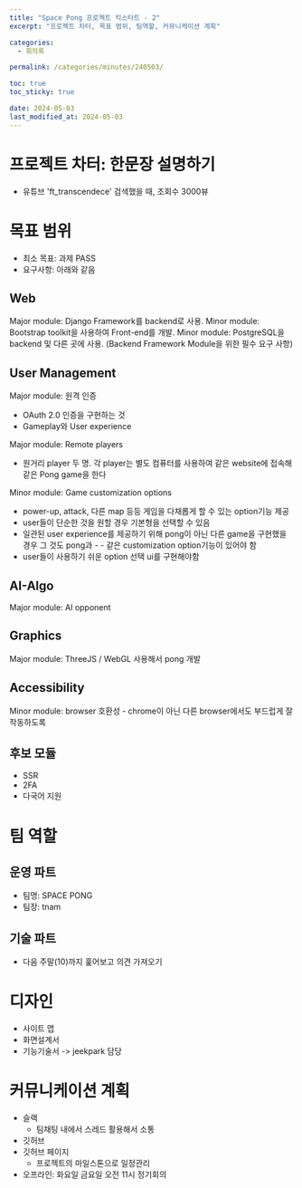 ```yaml
---
title: "Space Pong 프로젝트 킥스타트 - 2"
excerpt: "프로젝트 차터, 목표 범위, 팀역할, 커뮤니케이션 계획"

categories:
  - 회의록

permalink: /categories/minutes/240503/

toc: true
toc_sticky: true

date: 2024-05-03
last_modified_at: 2024-05-03
---
```


# 프로젝트 차터: 한문장 설명하기
- 유튜브 'ft_transcendece' 검색했을 때, 조회수 3000뷰

# 목표 범위
- 최소 목표: 과제 PASS
- 요구사항: 아래와 같음
## Web
Major module: Django Framework를 backend로 사용.
Minor module: Bootstrap toolkit을 사용하여 Front-end를 개발.
Minor module: PostgreSQL을 backend 및 다른 곳에 사용. (Backend Framework Module을 위한 필수 요구 사항)

## User Management
Major module: 원격 인증
- OAuth 2.0 인증을 구현하는 것
- Gameplay와 User experience

Major module: Remote players
- 원거리 player 두 명. 각 player는 별도 컴퓨터를 사용하여 같은 website에 접속해 같은 Pong game을 한다

Minor module: Game customization options
- power-up, attack, 다른 map 등등 게임을 다채롭게 할 수 있는 option기능 제공
- user들이 단순한 것을 원할 경우 기본형을 선택할 수 있음
- 일관된 user experience를 제공하기 위해 pong이 아닌 다른 game을 구현했을 경우 그 것도 pong과 - - 같은 customization option기능이 있어야 함
- user들이 사용하기 쉬운 option 선택 ui를 구현해야함

## AI-Algo
Major module: AI opponent

## Graphics
Major module: ThreeJS / WebGL 사용해서 pong 개발

## Accessibility
Minor module: browser 호환성 - chrome이 아닌 다른 browser에서도 부드럽게 잘 작동하도록

## 후보 모듈
- SSR
- 2FA
- 다국어 지원

# 팀 역할

## 운영 파트
- 팀명: SPACE PONG
- 팀장: tnam

## 기술 파트
- 다음 주말(10)까지 훑어보고 의견 가져오기


# 디자인

- 사이트 맵
- 화면설계서
- 기능기술서
-> jeekpark 담당


# 커뮤니케이션 계획
- 슬랙
  - 팀채팅 내에서 스레드 활용해서 소통
- 깃허브
- 깃허브 페이지
  - 프로젝트의 마일스톤으로 일정관리
- 오프라인: 화요일 금요일 오전 11시 정기회의

